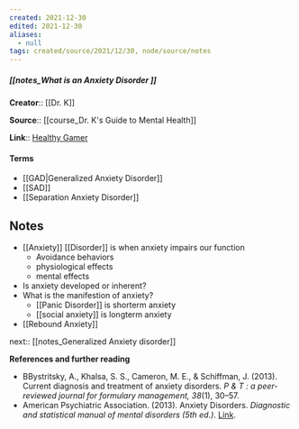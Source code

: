 ```yaml
---
created: 2021-12-30 
edited: 2021-12-30
aliases:
  - null
tags: created/source/2021/12/30, node/source/notes
---
```


##### [[notes_What is an Anxiety Disorder ]]
**Creator**:: [[Dr. K]]
 
**Source**:: [[course_Dr. K's Guide to Mental Health]]

**Link**:: [Healthy Gamer](https://coaching.healthygamer.gg/guide/lessons/what-is-an-anxiety-disorder)

#### Terms
- [[GAD|Generalized Anxiety Disorder]]
- [[SAD]]
- [[Separation Anxiety Disorder]]
## Notes
- [[Anxiety]] [[Disorder]] is when anxiety impairs our function
	- Avoidance behaviors
	- physiological effects
	- mental effects 
- Is anxiety developed or inherent?
- What is the manifestion of anxiety?
	- [[Panic Disorder]] is shorterm anxiety
	- [[social anxiety]] is longterm anxiety
- [[Rebound Anxiety]]

next:: [[notes_Generalized Anxiety disorder]]

**References and further reading**  

-   BBystritsky, A., Khalsa, S. S., Cameron, M. E., & Schiffman, J. (2013). Current diagnosis and treatment of anxiety disorders. _P & T : a peer-reviewed journal for formulary management, 38_(1), 30–57.
-   American Psychiatric Association. (2013). Anxiety Disorders. _Diagnostic and statistical manual of mental disorders (5th ed.)_. [Link](https://doi.org/10.1176/appi.books.9780890425596).
